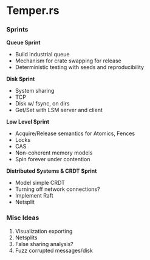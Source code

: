 # Temper.rs

### Sprints

**Queue Sprint**
* Build industrial queue
* Mechanism for crate swapping for release
* Deterministic testing with seeds and reproducibility

**Disk Sprint**
* System sharing
* TCP
* Disk w/ fsync, on dirs
* Get/Set with LSM server and client

**Low Level Sprint**
* Acquire/Release semantics for Atomics, Fences
* Locks
* CAS
* Non-coherent memory models
* Spin forever under contention

**Distributed Systems & CRDT Sprint**
* Model simple CRDT
* Turning off network connections?
* Implement Raft
* Netsplit

### Misc Ideas

1) Visualization exporting
2) Netsplits
3) False sharing analysis?
4) Fuzz corrupted messages/disk
